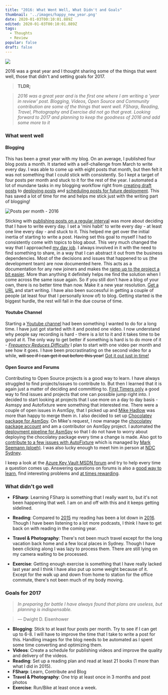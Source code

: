 ```yaml
---
title: "2016: What Went Well, What Didn't and Goals"
thumbnail: '../images/happy_new_year.png'
date: 2020-01-03T00:10:01.889Z
edited: 2020-01-03T00:10:01.889Z
tags:
  - Thoughts
  - Review
popular: false
draft: false
---
```


![](./happy_new_year.png)

2016 was a great year and I thought sharing some of the things that went well, those that didn't and setting goals for 2017.

> **TLDR;**

> _2016 was a great year and is the first one where I am writing a 'year in review' post. Blogging, Videos, Open Source and Community contribution are some of the things that went well. FSharp, Reading, Travel, Photography and Exercise did not go that great. Looking forward to 2017 and planning to keep the goodness of 2016 and add some more to it_

### What went well

#### **Blogging**

This has been a great year with my blog. On an average, I published four blog posts a month. It started with a self-challenge from March to write every day. I was able to come up with eight posts that month, but then felt it was not something that I could stick with consistently. So I kept a target of four posts per month and stuck to it for the rest of the year. I automated a lot of mundane tasks in my blogging workflow right from [creating draft posts](http://www.rahulpnath.com/blog/optimizing-octopress-workflow-for-new-posts/) to [deploying posts](http://www.rahulpnath.com/blog/continuos-delivery-of-octopress-blog-using-travisci-and-docker/) and [scheduling posts for future deployment](http://www.rahulpnath.com/blog/automatic_deployment_of_future_posts_with_octopress/). This has saved a lot of time for me and helps me stick just with the writing part of blogging!

![Posts per month - 2016](/images/2016_postspermonth.png)

Sticking with [publishing posts on a regular interval](http://www.rahulpnath.com/blog/maintaining-a-blogging-schedule/) was more about deciding that I have to write every day. I set a 'mini habit' to write every day - at least one line every day - and stuck to it. This helped me get over the initial inertia of starting to write a post. Having set this goal to myself I had to consistently come with topics to blog about. This very much changed the way that I approached [my day job](http://www.rahulpnath.com/blog/finding-a-job-abroad/). I always involved in it with the need to find something to share, in a way that I can abstract it out from the business dependencies. Most of the decisions and issues that happened to us (the development team) are now documented here. This acts as a documentation for any new joiners and makes the [ramp up to the project a bit easier](http://www.rahulpnath.com/blog/make-it-easy-for-the-new-person-joining-your-team-have-a-project-ramp-up-plan/). More than anything it definitely helps me find the solution when I come across the same issue again. So if you still don't have a blog of your own, there is no better time than now. Make it a new year resolution. [Get a URL](http://www.rahulpnath.com/blog/own-your-urls/) and start writing. I have also been successful in getting a couple of people (at least four that I personally know of) to blog. Getting started is the biggest hurdle, the rest will fall in the due course of time.

#### **Youtube Channel**

Starting a [Youtube channel](https://www.youtube.com/c/RahulNath) had been something I wanted to do for a long time. I have just got started with it and posted one video. I now understand why people say recording is hard - there is a lot to it and it takes time to be good at it. The only way to get better if something is hard is to do more of it - _[Frequency Reduces Difficulty](http://martinfowler.com/bliki/FrequencyReducesDifficulty.html)_ I plan to start with one video per month and see how it goes. I have been procrastinating on the second video for a while, <strike>will see if I can get it out before this year!</strike> [Got it out just in time!](https://www.youtube.com/watch?v=JbshGF4ZwGE)

#### **Open Source and Forums**

Contributing to Open Source projects is a good way to learn. I have always struggled to find projects/issues to contribute to. But then I learned that it is again just a matter of deciding and committing to. [First Timers only](http://www.firsttimersonly.com/) a good way to find issues and projects that one can possible jump right into. I decided to start looking at projects that I use more on a day to day basis - Asmspy and Autofixture were something that interested me. There were a couple of open issues in AsmSpy, that I picked up and [Mike Hadlow](http://mikehadlow.com/) was more than happy to merge them in. I also decided to set up [Chocolatey package for AsmSpy](https://github.com/mikehadlow/AsmSpy/issues/14). On Mike's request, I now manage the [chocolatey package account](https://chocolatey.org/packages/asmspy/) and am a contributor on AsmSpy project. I automated the [deployment pipeline for AsmSpy](http://www.rahulpnath.com/blog/automated-deployment-of-asmspy-to-chocolatey-using-appveyor/) so that I do not have to worry about deploying the chocolatey package every time a change is made. Also got to [contribute to a few issues with AutoFixture](https://github.com/AutoFixture/AutoFixture/issues?q=mentions:rahulpnath+is:closed) which is managed by [Mark Seemann (ploeh)](http://blog.ploeh.dk/). I was also lucky enough to meet him in person at [NDC Sydney](http://www.rahulpnath.com/blog/ndc-sydney/).

I keep a look at the [Azure Key Vault MSDN forum](https://social.msdn.microsoft.com/Forums/azure/en-US/home?forum=AzureKeyVault) and try to help every time a question comes up. Answering questions on forums is also a [good way to learn](http://www.rahulpnath.com/blog/staying-in-the-learning-loop/), find interesting problems and [at times rewarding](http://www.rahulpnath.com/blog/stars-do-count/).

### What didn't go well

- **FSharp**: Learning FSharp is something that I really want to, but it's not been happening that well. I am on and off with this and it keeps getting sidelined.

- **Reading**: Compared to [2015](https://www.goodreads.com/user_challenges/3539650) my reading has been a lot down in [2016](https://www.goodreads.com/user_challenges/5380726). Though I have been listening to a lot more podcasts, I think I have to get back on with reading in the coming year.

- **Travel & Photography**: There's not been much travel except for the long vacation back home and a few local places in Sydney. Though I have been clicking along I was lazy to process them. There are still lying on my camera waiting to be processed.

- **Exercise**: Getting enough exercise is something that I have really lacked last year and I think I have also put up some weight because of it. Except for the walk up and down from home to station for the office commute, there's not been much of my body moving.

### Goals for 2017

> _In preparing for battle I have always found that plans are useless, but planning is indispensable._

> ― Dwight D. Eisenhower

- **Blogging**: Stick to at least four posts per month. Try to see if I can get up to 6-8. I will have to improve the time that I take to write a post for this. Handling images for the blog needs to be automated as I spent some time converting and optimizing them.
- **Videos**: Create a schedule for publishing videos and improve the quality and delivery of the videos.
- **Reading**: Set up a reading plan and read at least 21 books (1 more than what I did in 2015).
- **FSharp**: Learn, Contribute and Blog
- **Travel & Photography**: One trip at least once in 3 months and post photos
- **Exercise**: Run/Bike at least once a week.
